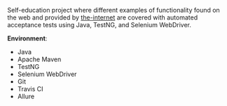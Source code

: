 Self-education project where different examples of functionality found on the web and provided by [the-internet](https://github.com/tourdedave/the-internet) are covered with automated acceptance tests using Java, TestNG, and Selenium WebDriver.

**Environment**:
* Java
* Apache Maven
* TestNG
* Selenium WebDriver
* Git
* Travis CI
* Allure